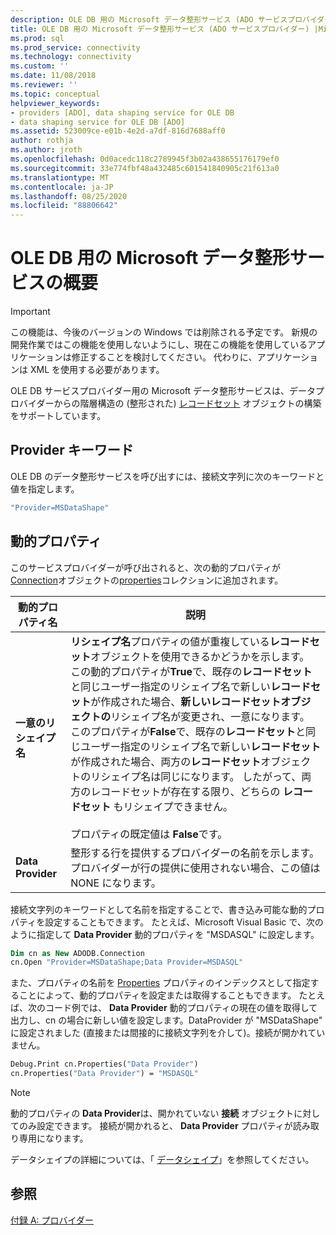 ```yaml
---
description: OLE DB 用の Microsoft データ整形サービス (ADO サービスプロバイダー)
title: OLE DB 用の Microsoft データ整形サービス (ADO サービスプロバイダー) |Microsoft Docs
ms.prod: sql
ms.prod_service: connectivity
ms.technology: connectivity
ms.custom: ''
ms.date: 11/08/2018
ms.reviewer: ''
ms.topic: conceptual
helpviewer_keywords:
- providers [ADO], data shaping service for OLE DB
- data shaping service for OLE DB [ADO]
ms.assetid: 523009ce-e01b-4e2d-a7df-816d7688aff0
author: rothja
ms.author: jroth
ms.openlocfilehash: 0d0acedc118c2789945f3b02a438655176179ef0
ms.sourcegitcommit: 33e774fbf48a432485c601541840905c21f613a0
ms.translationtype: MT
ms.contentlocale: ja-JP
ms.lasthandoff: 08/25/2020
ms.locfileid: "88806642"
---
```

# <a name="microsoft-data-shaping-service-for-ole-db-overview"></a>OLE DB 用の Microsoft データ整形サービスの概要
> [!IMPORTANT]
>  この機能は、今後のバージョンの Windows では削除される予定です。 新規の開発作業ではこの機能を使用しないようにし、現在この機能を使用しているアプリケーションは修正することを検討してください。 代わりに、アプリケーションは XML を使用する必要があります。

 OLE DB サービスプロバイダー用の Microsoft データ整形サービスは、データプロバイダーからの階層構造の (整形された) [レコードセット](../../reference/ado-api/recordset-object-ado.md) オブジェクトの構築をサポートしています。

## <a name="provider-keyword"></a>Provider キーワード
 OLE DB のデータ整形サービスを呼び出すには、接続文字列に次のキーワードと値を指定します。

```vb
"Provider=MSDataShape"
```

## <a name="dynamic-properties"></a>動的プロパティ
 このサービスプロバイダーが呼び出されると、次の動的プロパティが[Connection](../../reference/ado-api/connection-object-ado.md)オブジェクトの[properties](../../reference/ado-api/properties-collection-ado.md)コレクションに追加されます。

|動的プロパティ名|説明|
|---------------------------|-----------------|
|**一意のリシェイプ名**|**リシェイプ名**プロパティの値が重複している**レコードセット**オブジェクトを使用できるかどうかを示します。 この動的プロパティが**True**で、既存の**レコードセット**と同じユーザー指定のリシェイプ名で新しい**レコードセット**が作成された場合、**新しいレコードセットオブジェクトの**リシェイプ名が変更され、一意になります。 このプロパティが**False**で、既存の**レコードセット**と同じユーザー指定のリシェイプ名で新しい**レコードセット**が作成された場合、両方の**レコードセット**オブジェクトのリシェイプ名は同じになります。 したがって、両方のレコードセットが存在する限り、どちらの **レコードセット** もリシェイプできません。<br /><br /> プロパティの既定値は **False**です。|
|**Data Provider**|整形する行を提供するプロバイダーの名前を示します。 プロバイダーが行の提供に使用されない場合、この値は NONE になります。|

 接続文字列のキーワードとして名前を指定することで、書き込み可能な動的プロパティを設定することもできます。 たとえば、Microsoft Visual Basic で、次のように指定して **Data Provider** 動的プロパティを "MSDASQL" に設定します。

```vb
Dim cn as New ADODB.Connection
cn.Open "Provider=MSDataShape;Data Provider=MSDASQL"
```

 また、プロパティの名前を [Properties](../../reference/ado-api/properties-collection-ado.md) プロパティのインデックスとして指定することによって、動的プロパティを設定または取得することもできます。 たとえば、次のコード例では、 **Data Provider** 動的プロパティの現在の値を取得して出力し、cn の場合に新しい値を設定します。DataProvider が "MSDataShape" に設定されました (直接または間接的に接続文字列を介して)。接続が開かれていません。

```vb
Debug.Print cn.Properties("Data Provider")
cn.Properties("Data Provider") = "MSDASQL"
```

> [!NOTE]
>  動的プロパティの **Data Provider**は、開かれていない **接続** オブジェクトに対してのみ設定できます。 接続が開かれると、 **Data Provider** プロパティが読み取り専用になります。

 データシェイプの詳細については、「 [データシェイプ](../data/data-shaping-overview.md)」を参照してください。

## <a name="see-also"></a>参照
 [付録 A: プロバイダー](./appendix-a-providers.md)